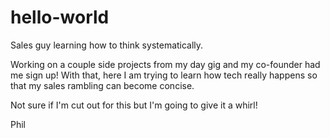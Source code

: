 # hello-world
Sales guy learning how to think systematically.

Working on a couple side projects from my day gig and my co-founder had me sign up!
With that, here I am trying to learn how tech really happens so that my sales rambling can become concise.

Not sure if I'm cut out for this but I'm going to give it a whirl!

Phil
